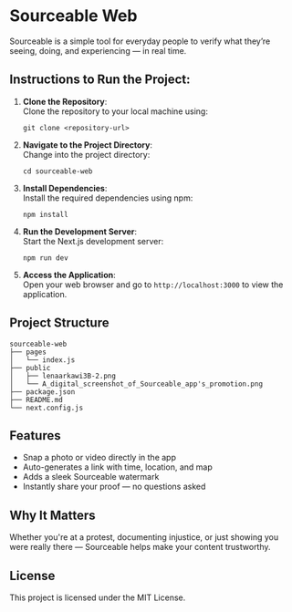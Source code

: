 # Sourceable Web

Sourceable is a simple tool for everyday people to verify what they’re seeing, doing, and experiencing — in real time.

## Instructions to Run the Project:

1. **Clone the Repository**:  
   Clone the repository to your local machine using:
   ```
   git clone <repository-url>
   ```

2. **Navigate to the Project Directory**:  
   Change into the project directory:
   ```
   cd sourceable-web
   ```

3. **Install Dependencies**:  
   Install the required dependencies using npm:
   ```
   npm install
   ```

4. **Run the Development Server**:  
   Start the Next.js development server:
   ```
   npm run dev
   ```

5. **Access the Application**:  
   Open your web browser and go to `http://localhost:3000` to view the application.

## Project Structure

```
sourceable-web
├── pages
│   └── index.js
├── public
│   ├── lenaarkawi3B-2.png
│   └── A_digital_screenshot_of_Sourceable_app's_promotion.png
├── package.json
├── README.md
└── next.config.js
```

## Features

- Snap a photo or video directly in the app
- Auto-generates a link with time, location, and map
- Adds a sleek Sourceable watermark
- Instantly share your proof — no questions asked

## Why It Matters

Whether you're at a protest, documenting injustice, or just showing you were really there — Sourceable helps make your content trustworthy.

## License

This project is licensed under the MIT License.